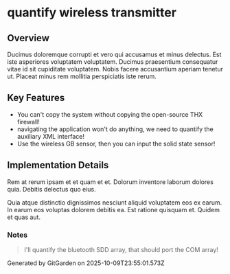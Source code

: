 # quantify wireless transmitter

## Overview
Ducimus doloremque corrupti et vero qui accusamus et minus delectus. Est iste asperiores voluptatem voluptatem. Ducimus praesentium consequatur vitae id sit cupiditate voluptatem. Nobis facere accusantium aperiam tenetur ut. Placeat minus rem mollitia perspiciatis iste rerum.

## Key Features
- You can't copy the system without copying the open-source THX firewall!
- navigating the application won't do anything, we need to quantify the auxiliary XML interface!
- Use the wireless GB sensor, then you can input the solid state sensor!

## Implementation Details
Rem at rerum ipsam et et quam et et. Dolorum inventore laborum dolores quia. Debitis delectus quo eius.
 Quia atque distinctio dignissimos nesciunt aliquid voluptatem eos ex earum. In earum eos voluptas dolorem debitis ea. Est ratione quisquam et. Quidem et quas aut.

### Notes
> I'll quantify the bluetooth SDD array, that should port the COM array!

Generated by GitGarden on 2025-10-09T23:55:01.573Z